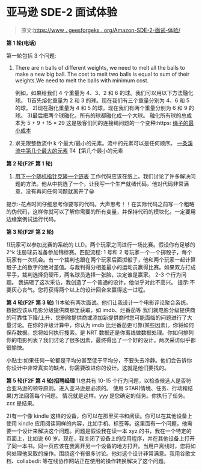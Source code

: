# 亚马逊 SDE-2 面试体验

> 原文:[https://www . geesforgeks . org/Amazon-SDE-2-面试-体验/](https://www.geeksforgeeks.org/amazon-sde-2-interview-experience/)

**第 1 轮(电话)**

第一轮包括 3 个问题:

1.  There are n balls of different weights, we need to melt all the balls to make a new big ball. The cost to melt two balls is equal to sum of their weights.We need to melt the balls with minimum cost.

    例如，如果给我们 4 个重量为 4、3、2 和 6 的球。我们可以用以下方法融化球。
    1)首先熔化重量为 2 和 3 的球。现在我们有三个重量分别为 4、6 和 5 的球。
    2)现在融化重量为 4 和 5 的球。现在我们有两个重量分别为 6 和 9 的球。
    3)最后把两个球融化，所有的球都融化成一个大球。
    融化所有球的总成本为 5 + 9 + 15 = 29
    这是极客们问的连接绳问题的一个变种:https: [绳子的最小成本](https://practice.geeksforgeeks.org/problems/minimum-cost-of-ropes/0) 
2.  求无限整数流中 k 个最大/最小的元素。流中的元素可以是任何顺序。
    [一条溪流中第几个最大的元素](https://practice.geeksforgeeks.org/problems/kth-largest-element-in-a-stream/0)
    T4【第几个最小的元素

**第 2 轮(F2F 第 1 轮)**

1.  [用下一个随机指针克隆一个链表](https://practice.geeksforgeeks.org/problems/clone-a-linked-list-with-next-and-random-pointer/1)
    工作代码应该在纸上。我们讨论了许多解决问题的方法。他从中挑选了一个，让我写一个生产就绪代码。他对代码非常满意，没有再问任何问题就离开了😀

提示:-花点时间仔细思考你要写的代码。大声思考！！在实际代码之前写一个粗略的伪代码，这样你就可以了解你需要的所有变量，并保持代码的模块化。一定要用边缘案例试运行代码。

**第 3 轮(F2F 第 2 轮)**

1)玩家可以参加比赛的系统的 LLD。两个玩家之间进行一场比赛。假设你有足够的 2^k 注册球员准备参加锦标赛。匹配流程:
1 号和 2 号玩家一个一个掷骰子，每个玩家有一次机会。有一个裁判也跟在两个玩家后面掷骰子，他和两个玩家一起计算骰子上的数字的绝对差值。与裁判得分相差最小的运动员赢得比赛。如果双方打成平手，裁判选择扔硬币，两名球员选择一张脸，决定谁是赢家。
2-3 个行为问题。
我搞砸了这次采访。我创造了一个普通的设计。他似乎对此不高兴。
提示:不要灰心丧气。您将获得两个以上的设计回合来赢得这一过程。

**第 4 轮(F2F 第 3 轮)**
1)本轮有两次面试。他们让我设计一个电影评论聚合系统。数据应该从电影分级提供商那里获取，如 imdb、烂番茄等
我们就电影分级提供商的可靠性下降/上升、您删除提供商或添加新提供商时您可能面临的问题进行了大量讨论。在你的评级计算中，你认为 imdb 比烂番茄更可靠(某些因素)。你将如何保存数据。您将如何执行搜索。是 NRT 数据还是你离线做数据处理。你如何排列你的电影列表？我们讨论了很多因素，最终得出了一个好的设计。两次采访似乎都很愉快。

小贴士:如果任何一轮都是平均分甚至低于平均分，不要失去冷静。他们会告诉你你设计中非常真实的缺点，你需要改进你的设计。这就是他们要找的。

**第 5 轮(F2F 第 4 轮)招聘经理** 1)总共有 10-15 个行为问题，以检查候选人是否符合亚马逊的领导原则。进入亚马逊是必须的。
使用 STAR(情境、任务、行动和结果)方法回答每个问题。
情况就是这样。yyy 是您确定的任务。你执行了任务。zzz 是结果。

2)有一个像 kindle 这样的设备，你可以在那里买书和阅读。你可以在其他设备上使用 kindle 应用阅读同样的内容，比如手机、标签等。这里面有一个问题，他需要一个设计来解决这个问题。问题是假设我在读一本 xyz 的书，我在一个特定的页面上，比如说 60 岁。现在，我关闭了设备上的应用程序，并在其他设备上打开了同一本书。同一页应该在我离开另一个设备的地方打开。当用户离线时，您将如何处理他采取的操作。围绕这个有很多讨论。他对这个设计非常满意。我用谷歌文档、collabedit 等在线协作网站正在使用的操作转换解决了这个问题。